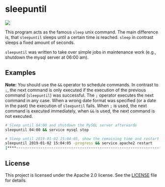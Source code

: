# sleepuntil
<img src="https://travis-ci.org/jnidzwetzki/sleepuntil.svg?branch=master">

This program acts as the famous ``sleep`` unix command. The main difference is,  that ``sleepuntil`` sleeps until a certain time is reached. ``sleep`` in contrast sleeps a fixed amount of seconds.

``sleepuntil`` was written to take over simple jobs in maintenance work (e.g., shutdown the mysql server at 06:00 am).

## Examples
__Note:__ You should use the ``&&`` operator to schedule commands. In contrast to ``;``, the next command is only executed if the execution of the previous command (``sleepuntil``) was successful. The ``;`` operator executes the next command in any case. When a wrong date format was specified (or a date in the past) the execution of ``sleepuntil`` fails. When ``;`` is used, the next command is executed immediately, when ``&&`` is used, the next command is not executed.

```bash
# Sleep until 04:00 and shutdown the MySQL server afterwards
sleepuntil 04:00 && service mysql stop

# Sleep until 2019-01-02 15:04:05, show the remaining time and restart the apcahe webserver afterwards
sleepuntil 2019-01-02 15:04:05 -progress && service apache2 restart
|****--------------------------------------------------------------------------------------------|
```

## License
This project is licensed under the Apache 2.0 license. See the [LICENSE](./LICENSE) file for details.
